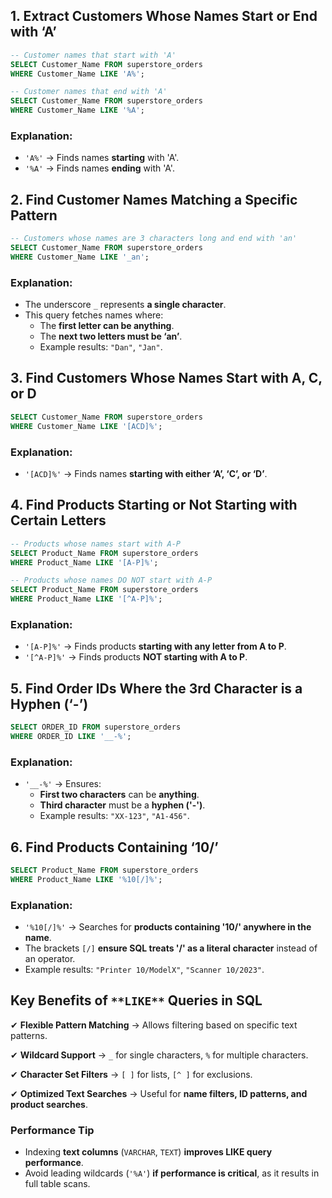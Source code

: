 ## **1. Extract Customers Whose Names Start or End with ‘A’**

```SQL
-- Customer names that start with 'A'
SELECT Customer_Name FROM superstore_orders
WHERE Customer_Name LIKE 'A%';

-- Customer names that end with 'A'
SELECT Customer_Name FROM superstore_orders
WHERE Customer_Name LIKE '%A';
```

### **Explanation:**

- `'A%'` → Finds names **starting** with 'A'.
- `'%A'` → Finds names **ending** with 'A'.

## **2. Find Customer Names Matching a Specific Pattern**

```SQL
-- Customers whose names are 3 characters long and end with 'an'
SELECT Customer_Name FROM superstore_orders
WHERE Customer_Name LIKE '_an';
```

### **Explanation:**

- The underscore `_` represents **a single character**.
- This query fetches names where:
    - The **first letter can be anything**.
    - The **next two letters must be ‘an’**.
    - Example results: `"Dan"`, `"Jan"`.

## **3. Find Customers Whose Names Start with A, C, or D**

```SQL
SELECT Customer_Name FROM superstore_orders
WHERE Customer_Name LIKE '[ACD]%';
```

### **Explanation:**

- `'[ACD]%'` → Finds names **starting with either ‘A’, ‘C’, or ‘D’**.

## **4. Find Products Starting or Not Starting with Certain Letters**

```SQL
-- Products whose names start with A-P
SELECT Product_Name FROM superstore_orders
WHERE Product_Name LIKE '[A-P]%';

-- Products whose names DO NOT start with A-P
SELECT Product_Name FROM superstore_orders
WHERE Product_Name LIKE '[^A-P]%';
```

### **Explanation:**

- `'[A-P]%'` → Finds products **starting with any letter from A to P**.
- `'[^A-P]%'` → Finds products **NOT starting with A to P**.

## **5. Find Order IDs Where the 3rd Character is a Hyphen (‘-’)**

```SQL
SELECT ORDER_ID FROM superstore_orders
WHERE ORDER_ID LIKE '__-%';
```

### **Explanation:**

- `'__-%'` → Ensures:
    - **First two characters** can be **anything**.
    - **Third character** must be a **hyphen ('-')**.
    - Example results: `"XX-123"`, `"A1-456"`.

## **6. Find Products Containing ‘10/’**

```SQL
SELECT Product_Name FROM superstore_orders
WHERE Product_Name LIKE '%10[/]%';
```

### **Explanation:**

- `'%10[/]%'` → Searches for **products containing '10/' anywhere in the name**.
- The brackets `[/]` **ensure SQL treats '/' as a literal character** instead of an operator.
- Example results: `"Printer 10/ModelX"`, `"Scanner 10/2023"`.

## **Key Benefits of** `**LIKE**` **Queries in SQL**

✔ **Flexible Pattern Matching** → Allows filtering based on specific text patterns.

✔ **Wildcard Support** → `_` for single characters, `%` for multiple characters.

✔ **Character Set Filters** → `[ ]` for lists, `[^ ]` for exclusions.

✔ **Optimized Text Searches** → Useful for **name filters, ID patterns, and product searches**.

### **Performance Tip**

- Indexing **text columns** (`VARCHAR`, `TEXT`) **improves LIKE query performance**.
- Avoid leading wildcards (`'%A'`) **if performance is critical**, as it results in full table scans.